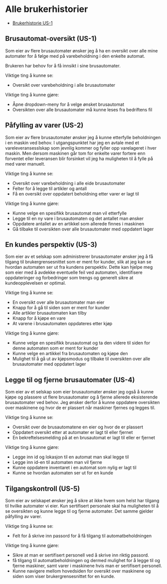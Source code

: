 # Alle brukerhistorier
- [Brukerhistorie US-1](#brukerhistorie-us-1)


## Brusautomat-oversikt (US-1)

Som eier av flere brusautomater ønsker jeg å ha en oversikt over alle mine automater for å følge med på varebeholdning i den enkelte automat.

Brukeren har behov for å få innsikt i sine brusautomater.

Viktige ting å kunne se:

- Oversikt over varebeholdning i alle brusautomater

Viktige ting å kunne gjøre:

- Åpne dropdown-meny for å velge ønsket brusautomat
- Oversikten over alle brusautomater må kunne leses fra bedriftens fil



## Påfylling av varer (US-2)

Som eier av flere brusautomater ønsker jeg å kunne etterfylle beholdningen i en maskin ved behov. I utgangspunktet har jeg en avtale med et vareleveransesslskap som jevnlig kommer og fyller opp varelageret i hver maskin. Men dersom maskinen går tom for enkelte varer fortere enn forventet eller leveransen blir forsinket vil jeg ha muligheten til å fylle på med varer manuelt.

Viktige ting å kunne se: 

- Oversikt over varebeholdning i alle eide brusautomater
- Felter for å legge til artikler og antall
- Få en oversikt over oppdatert beholdning etter varer er lagt til


Viktige ting å kunne gjøre:

- Kunne velge en spesifikk brusautomat man vil etterfylle
- Legge til en ny vare i brusautomaten og det antallet man ønsker
- Oppdatere antallet av en artikkel som allerede finnes i maskinen
- Gå tilbake til oversikten over alle brusautomater med oppdatert lager




## En kundes perspektiv (US-3)

Som eier av et selskap som administrerer brusautomater ønsker jeg å få tilgang til brukergrensesnittet som er ment for kunder, slik at jeg kan se hvordan automaten ser ut fra kundens perspektiv. Dette kan hjelpe meg som eier med å avdekke eventuelle feil ved automaten, identifisere oppdateringer og forbedringer som trengs og generelt sikre at kundeopplevelsen er optimal.

 
Viktige ting å kunne se:

- En oversikt over alle brusautomater man eier
- Knapp for å gå til siden som er ment for kunder
- Alle artikler brusautomaten kan tilby 
- Knapp for å kjøpe en vare
- At varene i brusautomaten oppdateres etter kjøp



Viktige ting å kunne gjøre:

- Kunne velge en spesifikk brusautomat og ta den videre til siden for denne automaten som er ment for kunder
- Kunne velge en artikkel fra brusautomaten og kjøpe den 
- Mulighet til å gå ut av kjøpsmodus og tilbake til oversikten over alle brusautomater med oppdatert lager



## Legge til og fjerne brusautomater (US-4)

Som eier av et selskap som eier brusautomater ønsker jeg også å kunne kjøpe og plassere ut flere brusautomater og å fjerne allerede eksisterende brusautomater ved behov. Jeg ønsker derfor å kunne oppdatere oversikten over maskinene og hvor de er plassert når maskiner fjernes og legges til.


Viktige ting å kunne se:

- Oversikt over de brusautomatene en eier og hvor de er plassert
- Oppdatert oversikt etter at automater er lagt til eller fjernet 
- En bekreftelsesmelding på at en brusautomat er lagt til eller er fjernet


Viktige ting å kunne gjøre:

- Legge inn id og lokasjon til en automat man skal legge til
- Legge inn id-en til automaten man vil fjerne
- Kunne oppdatere inventaret i en automat som nylig er lagt til
- Kunne se hvordan automaten ser ut for en kunde




## Tilgangskontroll (US-5)

Som eier av selskapet ønsker jeg å sikre at ikke hvem som helst har tilgang til hvilke automater vi eier. Kun sertifisert personale skal ha muligheten til å se oversikten og kunne legge til og fjerne automater. Det samme gjelder påfylling av varer.

Viktige ting å kunne se:

- Felt for å skrive inn passord for å få tilgang til automatbeholdningen 

Viktige ting å kunne gjøre:

- Sikre at man er sertifisert personell ved å skrive inn riktig passord.
- få tilgang til automatbeholdningen og dermed mulighet for å legge til og fjerne maskiner, samt varer i maskinene hvis man er sertifisert personell.
- Kunne navigere mellom hovedsiden for oversikt over maskinene og siden som viser brukergrensesnittet for en kunde. 